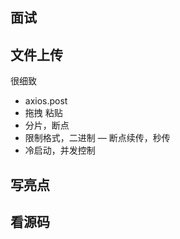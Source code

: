## 面试

## 文件上传
  很细致
  - axios.post
  - 拖拽 粘贴
  - 分片，断点
  - 限制格式，二进制
  — 断点续传，秒传
  - 冷启动，并发控制

## 写亮点

## 看源码